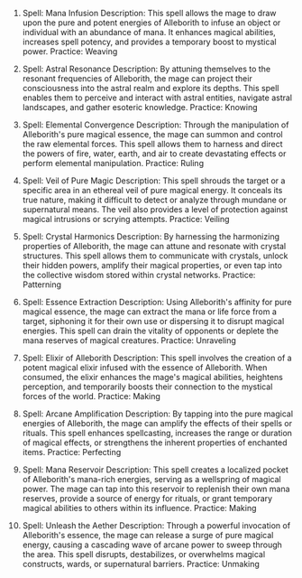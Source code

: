 1.  Spell: Mana Infusion Description: This spell allows the mage to draw upon the pure and potent energies of Alleborith to infuse an object or individual with an abundance of mana. It enhances magical abilities, increases spell potency, and provides a temporary boost to mystical power. Practice: Weaving

2.  Spell: Astral Resonance Description: By attuning themselves to the resonant frequencies of Alleborith, the mage can project their consciousness into the astral realm and explore its depths. This spell enables them to perceive and interact with astral entities, navigate astral landscapes, and gather esoteric knowledge. Practice: Knowing

3.  Spell: Elemental Convergence Description: Through the manipulation of Alleborith's pure magical essence, the mage can summon and control the raw elemental forces. This spell allows them to harness and direct the powers of fire, water, earth, and air to create devastating effects or perform elemental manipulation. Practice: Ruling

4.  Spell: Veil of Pure Magic Description: This spell shrouds the target or a specific area in an ethereal veil of pure magical energy. It conceals its true nature, making it difficult to detect or analyze through mundane or supernatural means. The veil also provides a level of protection against magical intrusions or scrying attempts. Practice: Veiling

5.  Spell: Crystal Harmonics Description: By harnessing the harmonizing properties of Alleborith, the mage can attune and resonate with crystal structures. This spell allows them to communicate with crystals, unlock their hidden powers, amplify their magical properties, or even tap into the collective wisdom stored within crystal networks. Practice: Patterning

6.  Spell: Essence Extraction Description: Using Alleborith's affinity for pure magical essence, the mage can extract the mana or life force from a target, siphoning it for their own use or dispersing it to disrupt magical energies. This spell can drain the vitality of opponents or deplete the mana reserves of magical creatures. Practice: Unraveling

7.  Spell: Elixir of Alleborith Description: This spell involves the creation of a potent magical elixir infused with the essence of Alleborith. When consumed, the elixir enhances the mage's magical abilities, heightens perception, and temporarily boosts their connection to the mystical forces of the world. Practice: Making

8.  Spell: Arcane Amplification Description: By tapping into the pure magical energies of Alleborith, the mage can amplify the effects of their spells or rituals. This spell enhances spellcasting, increases the range or duration of magical effects, or strengthens the inherent properties of enchanted items. Practice: Perfecting

9.  Spell: Mana Reservoir Description: This spell creates a localized pocket of Alleborith's mana-rich energies, serving as a wellspring of magical power. The mage can tap into this reservoir to replenish their own mana reserves, provide a source of energy for rituals, or grant temporary magical abilities to others within its influence. Practice: Making

10. Spell: Unleash the Aether Description: Through a powerful invocation of Alleborith's essence, the mage can release a surge of pure magical energy, causing a cascading wave of arcane power to sweep through the area. This spell disrupts, destabilizes, or overwhelms magical constructs, wards, or supernatural barriers. Practice: Unmaking